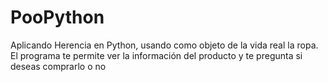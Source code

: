 # PooPython
Aplicando Herencia en Python, usando como objeto de la vida real la ropa. El programa te permite ver la información del producto y te pregunta si deseas comprarlo o no
